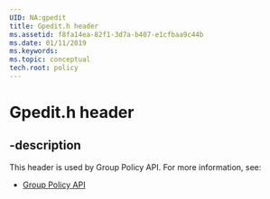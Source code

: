 ```yaml
---
UID: NA:gpedit
title: Gpedit.h header
ms.assetid: f8fa14ea-82f1-3d7a-b407-e1cfbaa9c44b
ms.date: 01/11/2019
ms.keywords: 
ms.topic: conceptual
tech.root: policy
---
```


# Gpedit.h header


## -description


This header is used by Group Policy API. For more information, see:

- [Group Policy API](../_policy/index.md)

